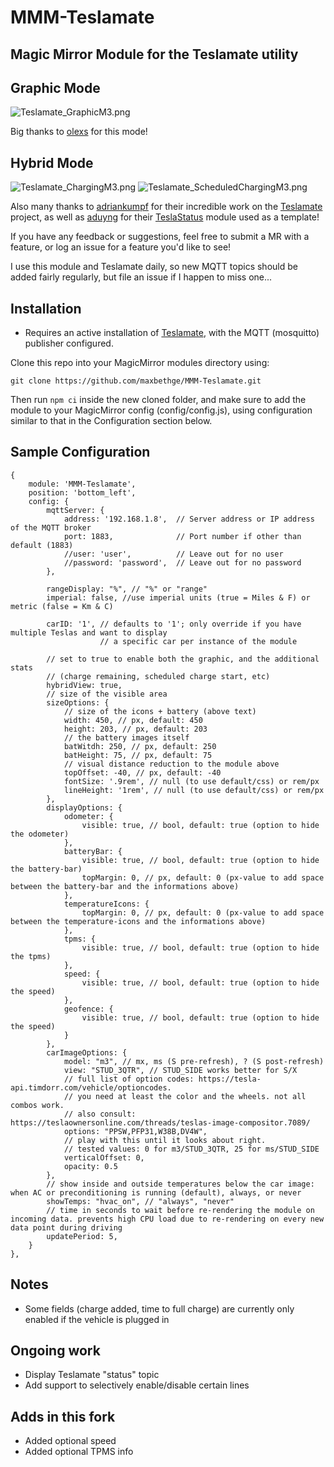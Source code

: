 # MMM-Teslamate
## Magic Mirror Module for the Teslamate utility

## Graphic Mode
![Teslamate_GraphicM3.png](doc/graphic_m3.png)

Big thanks to [olexs](https://github.com/olexs) for this mode!

## Hybrid Mode

![Teslamate_ChargingM3.png](doc/charging.PNG)
![Teslamate_ScheduledChargingM3.png](doc/charge_starting.PNG)

Also many thanks to [adriankumpf](https://github.com/adriankumpf) for their incredible work on the [Teslamate](https://github.com/adriankumpf/teslamate) project,
as well as [aduyng](https://github.com/aduyng) for their [TeslaStatus](https://github.com/aduyng/MMM-TeslaStatus) module used as a template!

If you have any feedback or suggestions, feel free to submit a MR with a feature, or log an issue for a feature you'd like to see!

I use this module and Teslamate daily, so new MQTT topics should be added fairly regularly, but file an issue if I happen to miss one...

## Installation

* Requires an active installation of [Teslamate](https://github.com/adriankumpf/teslamate), with the MQTT (mosquitto) publisher configured.

Clone this repo into your MagicMirror modules directory using:

```git clone https://github.com/maxbethge/MMM-Teslamate.git```

Then run `npm ci` inside the new cloned folder, and make sure to add the module to your MagicMirror config (config/config.js), using configuration similar to that in the Configuration section below.

## Sample Configuration

```
{
    module: 'MMM-Teslamate',
    position: 'bottom_left',
    config: {
        mqttServer: {
            address: '192.168.1.8',  // Server address or IP address of the MQTT broker
            port: 1883,              // Port number if other than default (1883)
            //user: 'user',          // Leave out for no user
            //password: 'password',  // Leave out for no password
        },

        rangeDisplay: "%", // "%" or "range"
        imperial: false, //use imperial units (true = Miles & F) or metric (false = Km & C)

        carID: '1', // defaults to '1'; only override if you have multiple Teslas and want to display 
                    // a specific car per instance of the module

        // set to true to enable both the graphic, and the additional stats 
        // (charge remaining, scheduled charge start, etc)
        hybridView: true,
        // size of the visible area
        sizeOptions: {
            // size of the icons + battery (above text)
            width: 450, // px, default: 450
            height: 203, // px, default: 203
            // the battery images itself
            batWitdh: 250, // px, default: 250
            batHeight: 75, // px, default: 75
            // visual distance reduction to the module above
            topOffset: -40, // px, default: -40
            fontSize: '.9rem', // null (to use default/css) or rem/px
            lineHeight: '1rem', // null (to use default/css) or rem/px
        },
        displayOptions: {
            odometer: {
                visible: true, // bool, default: true (option to hide the odometer)
            },
            batteryBar: {
                visible: true, // bool, default: true (option to hide the battery-bar)
                topMargin: 0, // px, default: 0 (px-value to add space between the battery-bar and the informations above)
            },
            temperatureIcons: {
                topMargin: 0, // px, default: 0 (px-value to add space between the temperature-icons and the informations above)
            },
            tpms: {
                visible: true, // bool, default: true (option to hide the tpms)
            },
            speed: {
                visible: true, // bool, default: true (option to hide the speed)
            },
            geofence: {
                visible: true, // bool, default: true (option to hide the speed)
            }
        },
        carImageOptions: {
            model: "m3", // mx, ms (S pre-refresh), ? (S post-refresh)
            view: "STUD_3QTR", // STUD_SIDE works better for S/X
            // full list of option codes: https://tesla-api.timdorr.com/vehicle/optioncodes.
            // you need at least the color and the wheels. not all combos work.
            // also consult: https://teslaownersonline.com/threads/teslas-image-compositor.7089/
            options: "PPSW,PFP31,W38B,DV4W",
            // play with this until it looks about right.
            // tested values: 0 for m3/STUD_3QTR, 25 for ms/STUD_SIDE
            verticalOffset: 0,
            opacity: 0.5
        },
        // show inside and outside temperatures below the car image: when AC or preconditioning is running (default), always, or never
        showTemps: "hvac_on", // "always", "never"
        // time in seconds to wait before re-rendering the module on incoming data. prevents high CPU load due to re-rendering on every new data point during driving
        updatePeriod: 5,
    }
},
```

## Notes
* Some fields (charge added, time to full charge) are currently only enabled if the vehicle is plugged in

## Ongoing work
* Display Teslamate "status" topic
* Add support to selectively enable/disable certain lines

## Adds in this fork
* Added optional speed
* Added optional TPMS info
